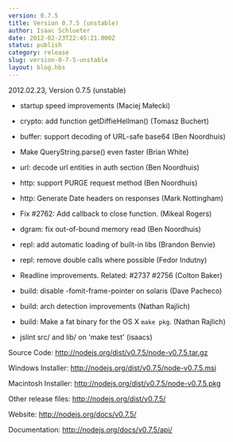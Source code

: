 ```yaml
---
version: 0.7.5
title: Version 0.7.5 (unstable)
author: Isaac Schlueter
date: 2012-02-23T22:45:21.000Z
status: publish
category: release
slug: version-0-7-5-unstable
layout: blog.hbs
---
```


<p>2012.02.23, Version 0.7.5 (unstable)

</p>
<ul>
<li><p>startup speed improvements (Maciej Małecki)</p>
</li>
<li><p>crypto: add function getDiffieHellman() (Tomasz Buchert)</p>
</li>
<li><p>buffer: support decoding of URL-safe base64 (Ben Noordhuis)</p>
</li>
<li><p>Make QueryString.parse() even faster (Brian White)</p>
</li>
<li><p>url: decode url entities in auth section (Ben Noordhuis)</p>
</li>
<li><p>http: support PURGE request method (Ben Noordhuis)</p>
</li>
<li><p>http: Generate Date headers on responses (Mark Nottingham)</p>
</li>
<li><p>Fix #2762: Add callback to close function. (Mikeal Rogers)</p>
</li>
<li><p>dgram: fix out-of-bound memory read (Ben Noordhuis)</p>
</li>
<li><p>repl: add automatic loading of built-in libs (Brandon Benvie)</p>
</li>
<li><p>repl: remove double calls where possible (Fedor Indutny)</p>
</li>
<li><p>Readline improvements. Related: #2737 #2756 (Colton Baker)</p>
</li>
<li><p>build: disable -fomit-frame-pointer on solaris (Dave Pacheco)</p>
</li>
<li><p>build: arch detection improvements (Nathan Rajlich)</p>
</li>
<li><p>build: Make a fat binary for the OS X <code>make pkg</code>. (Nathan Rajlich)</p>
</li>
<li><p>jslint src/ and lib/ on &#39;make test&#39; (isaacs)</p>
</li>
</ul>
<p>Source Code: <a href="http://nodejs.org/dist/v0.7.5/node-v0.7.5.tar.gz">http://nodejs.org/dist/v0.7.5/node-v0.7.5.tar.gz</a>

</p>
<p>Windows Installer: <a href="http://nodejs.org/dist/v0.7.5/node-v0.7.5.msi">http://nodejs.org/dist/v0.7.5/node-v0.7.5.msi</a>

</p>
<p>Macintosh Installer: <a href="http://nodejs.org/dist/v0.7.5/node-v0.7.5.pkg">http://nodejs.org/dist/v0.7.5/node-v0.7.5.pkg</a>

</p>
<p>Other release files: <a href="http://nodejs.org/dist/v0.7.5/">http://nodejs.org/dist/v0.7.5/</a>

</p>
<p>Website: <a href="http://nodejs.org/docs/v0.7.5/">http://nodejs.org/docs/v0.7.5/</a>

</p>
<p>Documentation: <a href="http://nodejs.org/docs/v0.7.5/api/">http://nodejs.org/docs/v0.7.5/api/</a>
</p>
